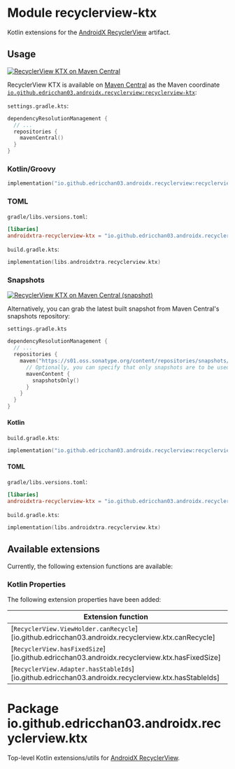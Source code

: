 # Module recyclerview-ktx

Kotlin extensions for
the [AndroidX RecyclerView](https://developer.android.com/jetpack/androidx/releases/recyclerview)
artifact.

## Usage

<a href="https://central.sonatype.com/artifact/io.github.edricchan03.androidx.recyclerview/recyclerview-ktx"><img src="https://img.shields.io/maven-central/v/io.github.edricchan03.androidx.recyclerview/recyclerview-ktx?style=for-the-badge&logo=apachemaven&logoColor=%23C71A36&label=Maven%20Central" alt="RecyclerView KTX on Maven Central"></a>

RecyclerView KTX is available on [Maven Central](https://central.sonatype.com/) as the Maven
coordinate [
`io.github.edricchan03.androidx.recyclerview:recyclerview-ktx`](https://central.sonatype.com/artifact/io.github.edricchan03.androidx.recyclerview/recyclerview-ktx):

`settings.gradle.kts`:

```kotlin
dependencyResolutionManagement {
  // ...
  repositories {
    mavenCentral()
  }
}
```

### Kotlin/Groovy

```kotlin
implementation("io.github.edricchan03.androidx.recyclerview:recyclerview-ktx:0.1.0")
```

### TOML

`gradle/libs.versions.toml`:

```toml
[libaries]
androidxtra-recyclerview-ktx = "io.github.edricchan03.androidx.recyclerview:recyclerview-ktx:0.1.0"
```

`build.gradle.kts`:

```kotlin
implementation(libs.androidxtra.recyclerview.ktx)
```

### Snapshots

<a href="https://s01.oss.sonatype.org/content/repositories/snapshots/io/github/edricchan03/androidx/recyclerview/recyclerview-ktx/"><img src="https://img.shields.io/maven-metadata/v?metadataUrl=https%3A%2F%2Fs01.oss.sonatype.org%2Fcontent%2Frepositories%2Fsnapshots%2Fio%2Fgithub%2Fedricchan03%2Fandroidx%2Frecyclerview%2Frecyclerview-ktx%2Fmaven-metadata.xml&style=for-the-badge&logo=apachemaven&logoColor=%23C71A36&label=Maven%20Central%20(snapshots)" alt="RecyclerView KTX on Maven Central (snapshot)"></a>

Alternatively, you can grab the latest built snapshot from Maven Central's snapshots
repository:

`settings.gradle.kts`

```kotlin
dependencyResolutionManagement {
  // ...
  repositories {
    maven("https://s01.oss.sonatype.org/content/repositories/snapshots/") {
      // Optionally, you can specify that only snapshots are to be used
      mavenContent {
        snapshotsOnly()
      }
    }
  }
}
```

#### Kotlin

`build.gradle.kts`:

```kotlin
implementation("io.github.edricchan03.androidx.recyclerview:recyclerview-ktx:0.1.0-SNAPSHOT")
```

#### TOML

`gradle/libs.versions.toml`:

```toml
[libaries]
androidxtra-recyclerview-ktx = "io.github.edricchan03.androidx.recyclerview:recyclerview-ktx:0.1.0-SNAPSHOT"
```

`build.gradle.kts`:

```kotlin
implementation(libs.androidxtra.recyclerview.ktx)
```

## Available extensions

Currently, the following extension functions are available:

### Kotlin Properties

The following extension properties have been added:

Extension function | Getter | Setter
---|---|---
[`RecyclerView.ViewHolder.canRecycle`][io.github.edricchan03.androidx.recyclerview.ktx.canRecycle] | [`RecyclerView.ViewHolder.isRecyclable`][androidx.recyclerview.widget.RecyclerView.ViewHolder.isRecyclable] | [`RecyclerView.ViewHolder.setIsRecyclable`][androidx.recyclerview.widget.RecyclerView.ViewHolder.setIsRecyclable]
[`RecyclerView.hasFixedSize`][io.github.edricchan03.androidx.recyclerview.ktx.hasFixedSize] | [`RecyclerView.hasFixedSize`][androidx.recyclerview.widget.RecyclerView.hasFixedSize] | [`RecyclerView.setHasFixedSize`][androidx.recyclerview.widget.RecyclerView.setHasFixedSize]
[`RecyclerView.Adapter.hasStableIds`][io.github.edricchan03.androidx.recyclerview.ktx.hasStableIds] | [`RecyclerView.Adapter.hasStableIds`][androidx.recyclerview.widget.RecyclerView.Adapter.hasStableIds] | [`RecyclerView.Adapter.setHasStableIds`][androidx.recyclerview.widget.RecyclerView.Adapter.setHasStableIds]

# Package io.github.edricchan03.androidx.recyclerview.ktx

Top-level Kotlin extensions/utils
for [AndroidX RecyclerView](https://developer.android.com/jetpack/androidx/releases/recyclerview).
